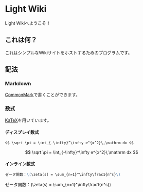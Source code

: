 # Light Wiki
Light Wikiへようこそ！

## これは何？
これはシンプルなWikiサイトをホストするためのプログラムです。

## 記法
### Markdown
[CommonMark](https://commonmark.org)で書くことができます。

### 数式
[KaTeX](https://katex.org/)を用いています。

#### ディスプレイ数式

```markdown
$$ \sqrt \pi = \int_{-\infty}^\infty e^{x^2}\,\mathrm dx $$
```
$$ \sqrt \pi = \int_{-\infty}^\infty e^{x^2}\,\mathrm dx $$

#### インライン数式

```markdown
ゼータ関数：\(\zeta(s) = \sum_{n=1}^\infty\frac1{n^s}\)
```
ゼータ関数：\(\zeta(s) = \sum_{n=1}^\infty\frac1{n^s}\)
